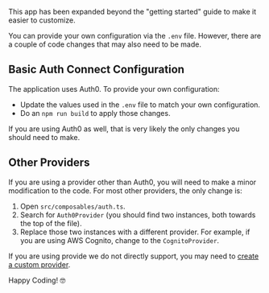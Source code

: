 This app has been expanded beyond the "getting started" guide to make it easier to customize.

You can provide your own configuration via the `.env` file. However, there are a couple of code changes that may also need to be made.

## Basic Auth Connect Configuration

The application uses Auth0. To provide your own configuration:

- Update the values used in the `.env` file to match your own configuration.
- Do an `npm run build` to apply those changes.

If you are using Auth0 as well, that is very likely the only changes you should need to make.

## Other Providers

If you are using a provider other than Auth0, you will need to make a minor modification to the code. For most other providers, the only change is:

1. Open `src/composables/auth.ts`.
1. Search for `Auth0Provider` (you should find two instances, both towards the top of the file).
1. Replace those two instances with a different provider. For example, if you are using AWS Cognito, change to the `CognitoProvider`.

If you are using provide we do not directly support, you may need to [create a custom provider](https://ionic.io/docs/auth-connect/custom-provider).

Happy Coding! 🤓

